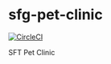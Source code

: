 # sfg-pet-clinic

[![CircleCI](https://circleci.com/gh/arrowhead-404/sfg-pet-clinic/tree/master.svg?style=svg)](https://circleci.com/gh/arrowhead-404/sfg-pet-clinic/tree/master)

SFT Pet Clinic
